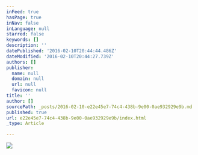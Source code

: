 ```yaml
---
inFeed: true
hasPage: true
inNav: false
inLanguage: null
starred: false
keywords: []
description: ''
datePublished: '2016-02-10T20:44:44.486Z'
dateModified: '2016-02-10T20:44:27.739Z'
authors: []
publisher:
  name: null
  domain: null
  url: null
  favicon: null
title: ''
author: []
sourcePath: _posts/2016-02-10-e22e45e7-74c4-438b-9e00-0ae932929e9b.md
published: true
url: e22e45e7-74c4-438b-9e00-0ae932929e9b/index.html
_type: Article

---
```

![](https://the-grid-user-content.s3-us-west-2.amazonaws.com/986536a7-c4c0-40d2-894f-3c12f548f875.jpg)